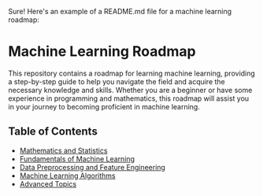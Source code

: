 Sure! Here's an example of a README.md file for a machine learning roadmap:

# Machine Learning Roadmap

This repository contains a roadmap for learning machine learning, providing a step-by-step guide to help you navigate the field and acquire the necessary knowledge and skills. Whether you are a beginner or have some experience in programming and mathematics, this roadmap will assist you in your journey to becoming proficient in machine learning.

## Table of Contents

- [Mathematics and Statistics]()
- [Fundamentals of Machine Learning]()
- [Data Preprocessing and Feature Engineering]()
- [Machine Learning Algorithms]()
- [Advanced Topics]()

<!-- 
## Mathematics and Statistics

Before diving into machine learning, it is crucial to have a solid understanding of mathematics and statistics. Topics to focus on include linear algebra, calculus, probability theory, and statistics. These concepts will form the foundation of machine learning algorithms and techniques.


## Machine Learning Algorithms

This section covers the core machine learning algorithms. Begin with supervised learning algorithms such as linear regression, logistic regression, decision trees, and support vector machines (SVMs). Then, explore unsupervised learning algorithms like clustering (k-means, hierarchical clustering) and dimensionality reduction (principal component analysis, t-SNE). Understand the principles behind these algorithms and their applications.

## Model Evaluation and Validation

Learning how to evaluate and validate machine learning models is essential. Explore concepts like cross-validation, bias-variance tradeoff, overfitting, and underfitting. Understand metrics such as accuracy, precision, recall, F1 score, and ROC curves. These techniques will help you assess the performance and generalization of your models.

## Feature Engineering

Feature engineering involves selecting and engineering meaningful features from raw data. Learn techniques such as feature scaling, one-hot encoding, handling missing data, and feature extraction. Feature engineering plays a vital role in improving model performance and extracting relevant information from data.

## Deep Learning

Deep learning is a rapidly growing subfield of machine learning that focuses on neural networks with multiple layers. Dive into artificial neural networks, activation functions, backpropagation, and optimization algorithms like stochastic gradient descent (SGD). Familiarize yourself with deep learning frameworks like TensorFlow and PyTorch, which are widely used for implementing and training deep learning models.

## Model Selection and Hyperparameter Tuning

Model selection involves choosing the best machine learning model for a specific task. Learn techniques like grid search, random search, and Bayesian optimization to fine-tune hyperparameters and improve model performance. Hyperparameter tuning is a crucial step in optimizing model performance and generalization.

## Data Preprocessing and Cleaning

Data preprocessing and cleaning are essential steps before training machine learning models. Understand techniques for handling outliers, dealing with imbalanced datasets, and normalizing data. Preprocessing and cleaning ensure data quality and enhance the performance of your models.

## Advanced Topics

Once you have a solid understanding of the foundational concepts, explore advanced topics based on your interests and application areas. Some examples include natural language processing (NLP), computer vision, recomm -->